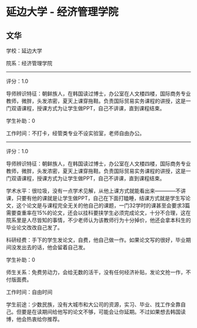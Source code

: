 # 延边大学 - 经济管理学院

## 文华

学校：延边大学

院系：经济管理学院

* * *

评分：1.0

导师辨识特征：朝鲜族人，在韩国读过博士，办公室在人文楼四楼，国际商务专业教师，微胖，头发浓密，夏天上课穿拖鞋。负责国际贸易实务课程的讲授，这是一门双语课程，授课方式为让学生做PPT，自己不讲课，直到课程结束。

学生补助：0

工作时间：不打卡，经管类专业不设实验室，老师自由办公。

* * *

评分：1.0

导师辨识特征：朝鲜族人，在韩国读过博士，办公室在人文楼四楼，国际商务专业教师，微胖，头发浓密，夏天上课穿拖鞋。负责国际贸易实务课程的讲授，这是一门双语课程，授课方式为让学生做PPT，自己不讲课，直到课程结束。

学术水平：很垃圾，没有一点学术见解，从他上课方式就能看出来————不讲课，只要有他的课就是让学生做PPT，自己在下面打瞌睡，结课方式就是学生写论文，这个论文是与课程完全无关的他自己的课题，一门32学时的课甚至会要求3篇需要查重率在15%的论文，还会以挂科要挟学生必须完成论文，十分不合理，这在院系里是人尽皆知的事情，不少老师认为该教师行为十分掉价，他还会拿本科生的毕业论文改改自己发了。

科研经费：手下的学生发论文，自费，他自己做一作。如果论文写的很好，毕业期间没发出去的话，他会留着自己发。

学生补助：0

师生关系：免费劳动力，会给无数的活干，没有任何经济补贴，发论文抢一作，不付版面费。

工作时间：自由时间

学生前途：少数民族，没有大城市和大公司的资源，实习、毕业、找工作全靠自己。但要是在读期间给他写的论文不够，可能会让你延期。不过如果想去韩国读博，他会热衷给你推荐。